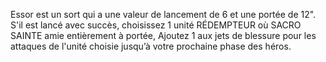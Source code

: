 Essor est un sort qui a une valeur de
lancement de 6 et une portée de 12".
S'il est lancé avec succès, choisissez
1 unité RÉDEMPTEUR où SACRO
SAINTE amie entièrement à portée,
Ajoutez 1 aux jets de blessure pour
les attaques de l'unité choisie jusqu’à
votre prochaine phase des héros.